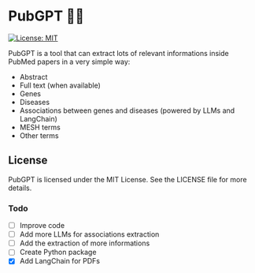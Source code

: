 # PubGPT 💉📄
[![License: MIT](https://img.shields.io/badge/License-MIT-yellow.svg)](https://opensource.org/licenses/MIT)

PubGPT is a tool that can extract lots of relevant informations inside PubMed papers in a very simple way:
- Abstract
- Full text (when available)
- Genes
- Diseases
- Associations between genes and diseases (powered by LLMs and LangChain)
- MESH terms
- Other terms


## License

PubGPT is licensed under the MIT License. See the LICENSE file for more details.


### Todo

- [ ] Improve code
- [ ] Add more LLMs for associations extraction
- [ ] Add the extraction of more informations
- [ ] Create Python package
- [x] Add LangChain for PDFs
